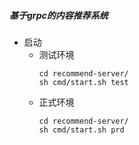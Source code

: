 ##### 基于grpc的内容推荐系统

* 启动
  * 测试环境
    ```shell
    cd recommend-server/
    sh cmd/start.sh test
    ```
  * 正式环境
    ```shell
    cd recommend-server/
    sh cmd/start.sh prd
    ```
  